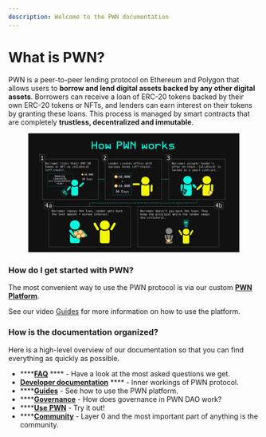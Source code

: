 ```yaml
---
description: Welcome to the PWN documentation
---
```


# What is PWN?

PWN is a peer-to-peer lending protocol on Ethereum and Polygon that allows users to **borrow and lend digital assets backed by any other digital assets**. Borrowers can receive a loan of ERC-20 tokens backed by their own ERC-20 tokens or NFTs, and lenders can earn interest on their tokens by granting these loans. This process is managed by smart contracts that are completely **trustless, decentralized and immutable**.

<figure><img src=".gitbook/assets/How PWN works (1).png" alt=""><figcaption></figcaption></figure>

### How do I get started with PWN?

The most convenient way to use the PWN protocol is via our custom [**PWN Platform**](https://app.pwn.finance).

See our video [Guides](broken-reference) for more information on how to use the platform.

### How is the documentation organized?

Here is a high-level overview of our documentation so that you can find everything as quickly as possible.

* ****[**FAQ**](https://faq.pwn.xyz/) **** - Have a look at the most asked questions we get.
* [**Developer documentation**](https://dev-docs.pwn.xyz/) **** - Inner workings of PWN protocol.
* ****[**Guides**](https://youtube.com/playlist?list=PL3WXMh-W\_dwRCtfu36ULkkr8Rzta5oZ-v) - See how to use the PWN platform.&#x20;
* ****[**Governance**](broken-reference) - How does governance in PWN DAO work?
* ****[**Use** **PWN**](https://app.pwn.xyz) - Try it out!
* ****[**Community**](https://discord.gg/SB9XXQqJUT) - Layer 0 and the most important part of anything is the community.&#x20;
